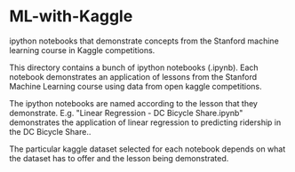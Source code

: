 ML-with-Kaggle
==============

ipython notebooks that demonstrate concepts from the Stanford machine learning course in Kaggle competitions.


This directory contains a bunch of ipython notebooks (.ipynb). Each notebook demonstrates an application of lessons from the Stanford Machine Learning course
using data from open kaggle competitions.

The ipython notebooks are named according to the lesson that they demonstrate.
E.g. "Linear Regression - DC Bicycle Share.ipynb" demonstrates the application of linear regression to predicting ridership in the DC Bicycle Share..

The particular kaggle dataset selected for each notebook depends on what the dataset has to offer and the lesson being demonstrated.

